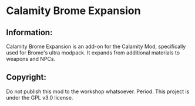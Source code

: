 # Calamity Brome Expansion

## Information:

Calamity Brome Expansion is an add-on for the Calamity Mod, specifically used for Brome's ultra modpack.
It expands from additional materials to weapons and NPCs.

## Copyright:

Do not publish this mod to the workshop whatsoever. Period.
This project is under the GPL v3.0 license.